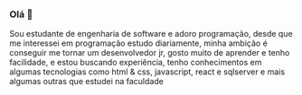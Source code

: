 ### Olá 👋
Sou estudante de engenharia de software e adoro programação, desde que me interessei em programação estudo diariamente, minha ambição é conseguir me tornar um desenvolvedor jr, gosto muito de aprender e tenho facilidade, e estou buscando experiência, tenho conhecimentos em algumas tecnologias como html & css, javascript, react e sqlserver e mais algumas outras que estudei na faculdade

<div>
   </a href="https://github.com/GustavoPucienik">
   </img height="100px" src="https://github-readme-stats.vercel.app/api?username=anuraghazra&show_icons=true&theme=radical">
</div>
